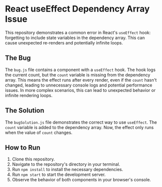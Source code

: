 # React useEffect Dependency Array Issue

This repository demonstrates a common error in React's `useEffect` hook: forgetting to include state variables in the dependency array.  This can cause unexpected re-renders and potentially infinite loops.

## The Bug

The `bug.js` file contains a component with a `useEffect` hook. The hook logs the current count, but the `count` variable is missing from the dependency array. This means the effect runs after every render, even if the `count` hasn't changed, leading to unnecessary console logs and potential performance issues.  In more complex scenarios, this can lead to unexpected behavior or infinite rendering loops.

## The Solution

The `bugSolution.js` file demonstrates the correct way to use `useEffect`.  The `count` variable is added to the dependency array. Now, the effect only runs when the value of `count` changes.

## How to Run

1. Clone this repository.
2. Navigate to the repository's directory in your terminal.
3. Run `npm install` to install the necessary dependencies.
4. Run `npm start` to start the development server. 
5. Observe the behavior of both components in your browser's console.